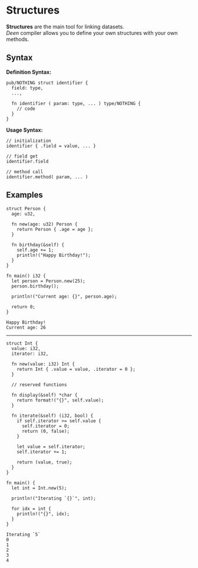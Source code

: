# Structures
**Structures** are the main tool for linking datasets. <br/>
_Deen_ compiler allows you to define your own structures with your own methods.

## Syntax
**Definition Syntax:**
```deen
pub/NOTHING struct identifier {
  field: type,
  ...,

  fn identifier ( param: type, ... ) type/NOTHING {
    // code
  }
}
```

**Usage Syntax:**
```deen
// initialization
identifier { .field = value, ... }

// field get
identifier.field

// method call
identifier.method( param, ... )
```

## Examples
```deen
struct Person {
  age: u32,

  fn new(age: u32) Person {
    return Person { .age = age };
  }

  fn birthday(&self) {
    self.age += 1;
    println!("Happy Birthday!");
  }
}

fn main() i32 {
  let person = Person.new(25);
  person.birthday();

  println!("Current age: {}", person.age);

  return 0;
}
```
```
Happy Birthday!
Current age: 26
```

----

```deen
struct Int {
  value: i32,
  iterator: i32,

  fn new(value: i32) Int {
    return Int { .value = value, .iterator = 0 };
  }

  // reserved functions

  fn display(&self) *char {
    return format!("{}", self.value);
  }

  fn iterate(&self) (i32, bool) {
    if self.iterator >= self.value {
      self.iterator = 0;
      return (0, false);
    }

    let value = self.iterator;
    self.iterator += 1;

    return (value, true);
  }
}

fn main() {
  let int = Int.new(5);

  println!("Iterating `{}`", int);

  for idx = int {
    println!("{}", idx);
  }
}
```
```
Iterating `5`
0
1
2
3
4
```
